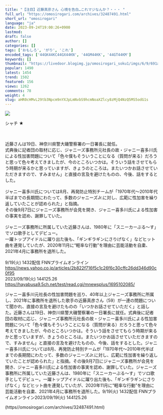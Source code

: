 ```yaml
---
title: "【注目】近藤真彦さん 心境を告白…これマジなんか？・・・ "
full_url: "https://omosirogari.com/archives/32487491.html"
short_url: "omosirogari"
language: "ja"
date: 2023-09-24T19:00:26+0900
lastmod: 
draft: false
author: []
categories: []
tags: ['おもしろ', 'がり', 'これ']
encoded_tags: ['44GK44KC44GX44KN', '44GM44KK', '44GT44KM']
keywords: []
thumbnail: "https://livedoor.blogimg.jp/omosirogari_soku1/imgs/6/9/691ae097.jpg"
popular: 1490
latest: 1454
trend: 1502
featured: 156
views: 1262
comments: 78
weight: 4
slug: aHR0cHMvL29tb3Npcm9nYXJpLmNvbS9hcmNoaXZlcy8zMjQ4NzQ5MS5odG1s
---
```


![](https://livedoor.blogimg.jp/omosirogari_soku1/imgs/6/9/691ae097.jpg)

<div><p>シャチ ★ </p><br> <br> 近藤さんは19日、神奈川県警大磯警察署の一日署長に就任。 <br> 式典後に記者団の取材に応じ、ジャニーズ事務所元社長の故・ジャニー喜多川氏による性加害問題について「色々僕もそういうことになる（質問が来る）だろうと思って色々考えてきましたが、今のところいつかは。そういう話をさせてもらう時期が来るかと思っていますが、きょうのところは。またいつかお話させていただきますので、すみません」と直接の言及を避けたものの、今後、話をするとした。 <br> <br> ジャニー喜多川氏については8月、再発防止特別チームが「1970年代～2010年代半ばまでの長期間にわたって、多数のジャニーズJr.に対し、広範に性加害を繰り返していたことが認められた」と指摘。 <br> その後9月7日にジャニーズ事務所が会見を開き、ジャニー喜多川氏による性加害の事実を認め、謝罪していた。 <br> <br> ジャニーズ事務所に所属していた近藤さんは、1980年に「スニーカーぶる～す」でソロ歌手としてデビュー。 <br> 一躍トップアイドルに躍り出た後も、「ギンギラギンにさりげなく」などヒット曲を連発していたが、2020年11月に“軽率な行動”を理由に芸能活動を自粛、2021年4月に事務所を退所した。 <br> <br> 9/19(火) 1432配信 FNNプライムオンライン <br> <a target='_blank' href='https//news.yahoo.co.jp/articles/2b822f716f5c1c26f6c30cffc26dd346d90c0f95'>https//news.yahoo.co.jp/articles/2b822f716f5c1c26f6c30cffc26dd346d90c0f95</a> <br> 2023/09/19(火) 144125.26 <br> <a target='_blank' href='https//hayabusa9.5ch.net/test/read.cgi/mnewsplus/1695102085/'>https//hayabusa9.5ch.net/test/read.cgi/mnewsplus/1695102085/</a> <p>ジャニー喜多川元社長の性加害問題を巡り、40年以上ジャニーズ事務所に所属し、2021年に事務所を退所した歌手の近藤真彦さん（59）が一連の問題について聞かれ、直接の言及を避けたものの「いつかお話させていただく」と話した。近藤さんは19日、神奈川県警大磯警察署の一日署長に就任。式典後に記者団の取材に応じ、ジャニーズ事務所元社長の故・ジャニー喜多川氏による性加害問題について「色々僕もそういうことになる（質問が来る）だろうと思って色々考えてきましたが、今のところいつかは。そういう話をさせてもらう時期が来るかと思っていますが、きょうのところは。またいつかお話させていただきますので、すみません」と直接の言及を避けたものの、今後、話をするとした。ジャニー喜多川氏については8月、再発防止特別チームが「1970年代～2010年代半ばまでの長期間にわたって、多数のジャニーズJr.に対し、広範に性加害を繰り返していたことが認められた」と指摘。その後9月7日にジャニーズ事務所が会見を開き、ジャニー喜多川氏による性加害の事実を認め、謝罪していた。ジャニーズ事務所に所属していた近藤さんは、1980年に「スニーカーぶる～す」でソロ歌手としてデビュー。一躍トップアイドルに躍り出た後も、「ギンギラギンにさりげなく」などヒット曲を連発していたが、2020年11月に“軽率な行動”を理由に芸能活動を自粛、2021年4月に事務所を退所した。9/19(火) 1432配信 FNNプライムオンライン2023/09/19(火) 144125.26</p></div>

(https//omosirogari.com/archives/32487491.html)
